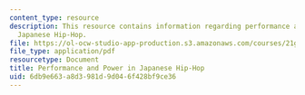 ```yaml
---
content_type: resource
description: This resource contains information regarding performance and power in
  Japanese Hip-Hop.
file: https://ol-ocw-studio-app-production.s3.amazonaws.com/courses/21g-035-topics-in-culture-and-globalization-fall-2003/6db9e663a8d3981d9d046f428bf9ce36_MIT21G_035F03_l05.pdf
file_type: application/pdf
resourcetype: Document
title: Performance and Power in Japanese Hip-Hop
uid: 6db9e663-a8d3-981d-9d04-6f428bf9ce36
---
```

